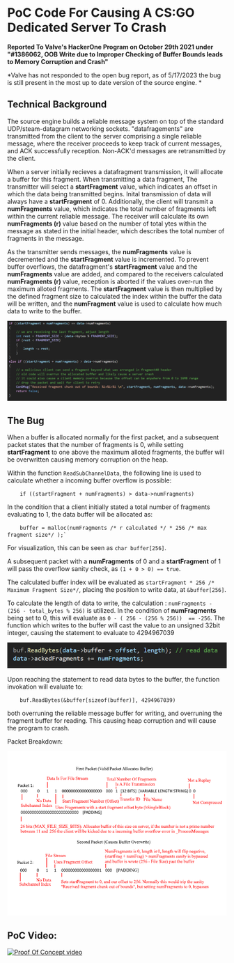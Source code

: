 
# PoC Code For Causing A CS:GO Dedicated Server To Crash

**Reported To Valve's HackerOne Program on October 29th 2021 under "#1386062, OOB Write due to Improper Checking of Buffer Bounds leads to Memory Corruption and Crash"**

*Valve has not responded to the open bug report, as of 5/17/2023 the bug is still present in the most up to date version of the source engine. *

## Technical Background 
The source engine builds a reliable message system on top of the standard UDP/steam-datagram networking sockets. "datafragements" are transmitted from the client to the server comprising a single reliable message, where the receiver proceeds to keep track of current messages, and ACK successfully reception. Non-ACK'd messages are retransmitted by the client. 

When a server initially recieves a datafragment transmission, it will allocate a buffer for this fragment. When transmitting a data fragment, The transmitter will select a **startFragment** value, which indicates an offset in which the data being transmitted begins. Inital transmission of data will always have a **startFragment** of 0. Additionally, the client will transmit a **numFragments** value, which indicates the total number of fragments left within the current reliable message. The receiver will calculate its own **numFragments (r)** value based on the number of total ytes within the message as stated in the initial header, which describes the total number of fragments in the message.

As the transmitter sends messages, the **numFragments** value is decremented and the **startFragment** value is incremented. To prevent buffer overflows, the datafragment's **startFragment** value and the **numFragments** value are added, and compared to the receivers calculated **numFragments (r)** value, reception is aborted if the values over-run the maximum alloted fragments. The **startFragment** value is then multiplied by the defined fragment size to calculated the index within the buffer the data will be written, and the **numFragment** value is used to calculate how much data to write to the buffer.

![Bounds Checking Code](media/BoundsCode.png)

## The Bug

When a buffer is allocated normally for the first packet, and a subsequent packet states that the number of fragments is 0, while setting **startFragment** to one above the maximum alloted fragments, the buffer will be overwritten causing memory corruption on the heap. 

Within the function `ReadSubChannelData`, the following line is used to calculate whether a incoming buffer overflow is possible:

        if ((startFragment + numFragments) > data->numFragments)
        
In the condition that a client initially stated a total number of fragments evaluating to 1, the data buffer will be allocated as:

        buffer = malloc(numFragments /* r calculated */ * 256 /* max fragment size*/ );`
        
For visualization, this can be seen as `char buffer[256]`.

A subsequent packet with a **numFragments** of 0 and a **startFragment** of 1 will pass the overflow sanity check, as `(1 + 0 > 0) == true`. 

The calculated buffer index will be evaluated as `startFragment * 256 /* Maximum Fragment Size*/`, placing the position to write data, at `&buffer[256]`.

To calculate the length of data to write, the calculation : `numFragments - (256 - total_bytes % 256)` is utilized. In the condition of **numFragments** being set to 0, this will evaluate as `0 - ( 256 - (256 % 256))  == -256`. The function which writes to the buffer will cast the value to an unsigned 32bit integer, causing the statement to evaluate to 4294967039

![Over write](media/overun.png)

Upon reaching the statement to read data bytes to the buffer, the function invokation will evaluate to:

        buf.ReadBytes(&buffer[sizeof(buffer)], 4294967039)
        
both overruning the reliable message buffer for writing, and overruning the fragment buffer for reading. This causing heap corruption and will cause the program to crash. 

Packet Breakdown:

![Packet Breakdown](media/PacketBreakDown.png)

## PoC Video:
 [![Proof Of Concept video](https://img.youtube.com/vi/lHU_zk2xwbA/0.jpg)](https://www.youtube.com/watch?v=lHU_zk2xwbA)







